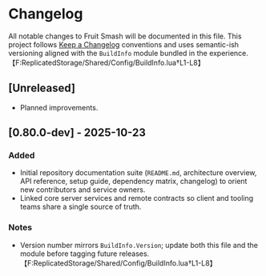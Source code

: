 # Changelog

All notable changes to Fruit Smash will be documented in this file. This project follows [Keep a Changelog](https://keepachangelog.com/en/1.1.0/) conventions and uses semantic-ish versioning aligned with the `BuildInfo` module bundled in the experience.【F:ReplicatedStorage/Shared/Config/BuildInfo.lua†L1-L8】

## [Unreleased]
- Planned improvements.

## [0.80.0-dev] - 2025-10-23
### Added
- Initial repository documentation suite (`README.md`, architecture overview, API reference, setup guide, dependency matrix, changelog) to orient new contributors and service owners.
- Linked core server services and remote contracts so client and tooling teams share a single source of truth.

### Notes
- Version number mirrors `BuildInfo.Version`; update both this file and the module before tagging future releases.【F:ReplicatedStorage/Shared/Config/BuildInfo.lua†L1-L8】

